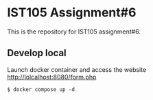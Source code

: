 # IST105 Assignment#6
This is the repository for IST105 assignment#6.

## Develop local
Launch docker container and access the website
[http://lolcalhost:8080/form.php](http://localhost:8080/form.php)

```
$ docker compose up -d
```
